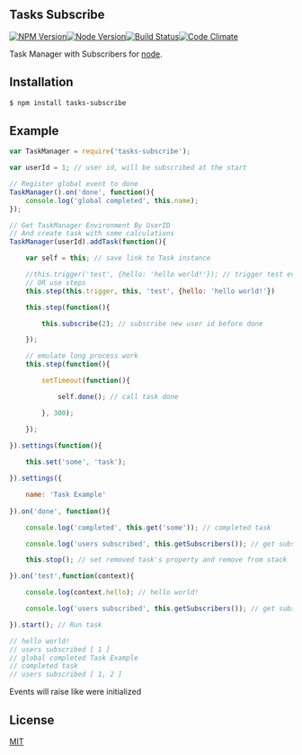 ## Tasks Subscribe

[![NPM Version][npm-image]][npm-url][![Node Version][node-version-image]][node-url][![Build Status][travis-image]][travis-url][![Code Climate][codeclimate-image]][codeclimate-url]

Task Manager with Subscribers for [node][node-url].

## Installation

```bash
$ npm install tasks-subscribe
```

## Example
```js
var TaskManager = require('tasks-subscribe');

var userId = 1; // user id, will be subscribed at the start

// Register global event to done
TaskManager().on('done', function(){
	console.log('global completed', this.name);
});

// Get TaskManager Environment By UserID
// And create task with some calculations
TaskManager(userId).addTask(function(){

	var self = this; // save link to Task instance

	//this.trigger('test', {hello: 'hello world!'}); // trigger test event
	// OR use steps
	this.step(this.trigger, this, 'test', {hello: 'hello world!'})

	this.step(function(){

		this.subscribe(2); // subscribe new user id before done

	});

	// emulate long process work
	this.step(function(){

		setTimeout(function(){

			self.done(); // call task done

		}, 300);

	});

}).settings(function(){
	
	this.set('some', 'task');

}).settings({

	name: 'Task Example'
	
}).on('done', function(){

	console.log('completed', this.get('some')); // completed task

	console.log('users subscribed', this.getSubscribers()); // get subscribers at end

	this.stop(); // set removed task's property and remove from stack

}).on('test',function(context){

	console.log(context.hello); // hello world!

	console.log('users subscribed', this.getSubscribers()); // get subscribers at any event

}).start(); // Run task

// hello world!
// users subscribed [ 1 ]
// global completed Task Example
// completed task
// users subscribed [ 1, 2 ]
```

Events will raise like were initialized

## License

  [MIT](LICENSE)

[npm-image]: https://img.shields.io/npm/v/tasks-subscribe.svg?style=flat-square
[npm-url]: https://npmjs.org/package/tasks-subscribe
[node-url]: https://nodejs.org/
[node-version-image]: https://img.shields.io/node/v/tasks-subscribe.svg?style=flat-square
[travis-image]: https://img.shields.io/travis/ivansky/node-tasks-subscribe/master.svg?style=flat-square
[travis-url]: https://travis-ci.org/ivansky/node-tasks-subscribe
[codeclimate-image]: https://img.shields.io/codeclimate/github/ivansky/node-tasks-subscribe.svg?style=flat-square
[codeclimate-url]: https://codeclimate.com/github/ivansky/node-tasks-subscribe
